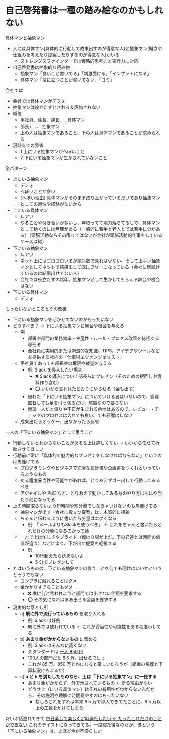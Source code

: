 # 自己啓発書は一種の踏み絵なのかもしれない
具体マンと抽象マン

- 人には具体マン(具体的に行動して成果出すのが得意な人)と抽象マン(概念や仕組みを考えたり提案したりするのが得意な人)がいる
  - ストレングスファインダーでは戦略的思考力と実行力に対応
- 自己啓発書は抽象的な読み物
  - 抽象マン「良いこと書いてる」「刺激受ける」「インプットになる」
  - 具体マン「役に立つことが書いてない」「ゴミ」

会社では

- 会社では具体マンがデフォ
- 抽象マンは役立たずとされる＆評価されない
- 職位
  - 平社員、係長、課長……具体マン
  - 部長+ …… 抽象マン
  - 上の人は抽象マンであること、下の人は具体マンであることが求められる
- 現時点での弊害
  - 1 上にいる抽象マンがへぼいこと
  - 2 下にいる抽象マンが生かされていないこと

全パターン

- 上にいる抽象マン
  - デフォ
  - へぼいことが多い
  - (へぼい理由) 具体マンがそのまま成り上がっているだけであり抽象マンとしての適性や経験がないから
- 上にいる具体マン
  - レアい
  - やることや付き合いが多いし、年取ってて地力落ちてるしで、具体マンとして動くのには無理がある（一般的に若手と老人とでは若手に分がある）（頭脳活動ならその限りではないが会社が頭脳活動的仕事をしているケースは稀）
- 下にいる抽象マン
  - レアい
  - ネット上にはゴロゴロいるが絶対数で見れば少ない、そして上手い抽象マンとしてネットで結果出して既にフリーになっている（会社に居続けているのは結果出せてない人）
  - 会社では役立たずの烙印。抽象マンとして生かしてもらえる舞台や機会はない
- 下にいる具体マン
  - デフォ

もったいないところとその改善

- 下にいる抽象マンを活かせてないのがもったいない
- どうすべき？ → 下にいる抽象マンに舞台や機会を与える
  - 例
    - 部署や部門の業務効率・生産性・ルール・プロセス改善を総括する専任者
    - 全社員に実用的または刺激的な知識、TIPS、アイデアやツールなどを提供する社内の「仕事術エヴァンジェリスト」
  - 平社員であっても部長並の権限や裁量を与える
    - 例: Slack を導入したい場合
      - :x: Slack 導入について部長らにプレゼン（そのための根回しや資料作り含む）
      - :o: いいから言われたとおりにやらせる（金も出す）
    - 優れた「下にいる抽象マン」についていける者はいないので、管理監督しても足を引っ張るだけ、邪魔なので要らない
    - 無論一人だと偏りや不正が生まれる余地はあるので、レビュー・チェックのプロセスは入れても良い、でも邪魔はしない
  - 成果出たらオッケー、出なかったら反省

一人の「下にいる抽象マン」として思うこと

- 行動しないとわからないことがある＆上は詳しくない → いいから任せて行動させてほしい
- 行動前に常に「具体的で魅力的なプレゼンをしなければならない」というのは馬鹿げてる
  - プログラミングやビジネスで完璧な設計書や企画書をつくれといっているようなもの
  - ある程度妥当性や可能性があれば、とりあえずゴー出して行動してみるべき
  - アジャイルや PoC など、とりあえず動かしてみる系のやり方はもはや当たり前になってる
- 上の時間取らないよう短時間や短分量でしなきゃいけないのも馬鹿げてる
  - 抽象マンが出す「会社に役立つ提案」は、本質的に複雑
  - ちゃんと伝わるように書いたら分量はエグくなる
    - 例: 「メールよりもSlackを使うべき」 ← これをちゃんと書いたらどれだけの分量になるのかって話
  - 一方で上は忙しさやプライド（俺は立場が上だ。下の君達とは時間の価値が違う）などにより、下が出す提案を軽視する
    - 例
      - 10行超えたら読まないよ
      - 5 分でプレゼンして
- とはいうものの、下にいる抽象マンの言うことを何でも聞けばいいかというとそうでもない
  - コンプラに触れることはダメ
  - 金かかりすぎることもダメ
    - :x: 誰に何と言われようと部門では出せない金額を要求する
    - :o: その気になればまあ出せる金額を要求する
- 現実的な落とし所
  - a) **既に外で流行っているもの** を取り入れる
    - 例: Slack は好例
    - 既に外では使われている ← これが妥当性や可能性をある程度示してる
  - b) **あまり金がかからないもの** に留める
    - 例: Slack はそんなに高くない
    - スタンダードは [一人 850 円](https://slack.com/intl/ja-jp/pricing)
    - 100人の部門だと 8.5 万。出せるでしょ
    - これが 85 万、850 万とかになると厳しいだろうが（組織の規模と予算状況にもよるが）
  - c) **a と b を満たしたものなら、上は「下にいる抽象マン」に一任する**
    - あまり金がかからず、外で示されているもの ← 断る理由がない
    - どうせ上（にいる具体マン）はそれの有用性がわからないんだから、その説明や理解に時間費やすのはもったいない
      - むしろこれをすれば本来 8.5 万で導入できてたことに、8.5 万以上の工数をかけてしまう

だいぶ話逸れてきて [毎日楽して楽しく定時退社したい ← たったこれだけのことができない](rakusite_tanosiku_teizi_not_working.md) これのテイストになってきてる。一度寝た後なのだが、僕という「下にいる抽象マン」は、よほど今が不満らしい
